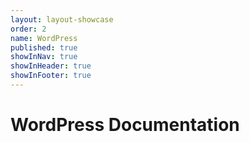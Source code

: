 ```yaml
---
layout: layout-showcase
order: 2
name: WordPress
published: true
showInNav: true
showInHeader: true
showInFooter: true
---
```


# WordPress Documentation
